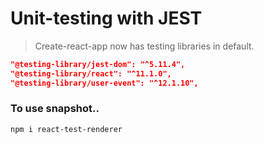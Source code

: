 # Unit-testing with JEST

> Create-react-app now has testing libraries in default.
```json
"@testing-library/jest-dom": "^5.11.4",
"@testing-library/react": "^11.1.0",
"@testing-library/user-event": "^12.1.10",
```

### To use snapshot..
```
npm i react-test-renderer
```